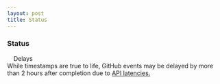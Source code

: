 ```yaml
---
layout: post
title: Status
---
```


### Status
<div class="messagew">
        <span class="flavor"><img src="https://emojipedia-us.s3.dualstack.us-west-1.amazonaws.com/thumbs/120/apple/325/warning_26a0-fe0f.png" height="11" style="display: inline; margin: 0rem"> Delays</span><br>
        While timestamps are true to life, GitHub events may be delayed by more than 2 hours after completion due to <a href="https://github.community/t/github-events-api-recent-latency/254158">API latencies.</a>
</div>
